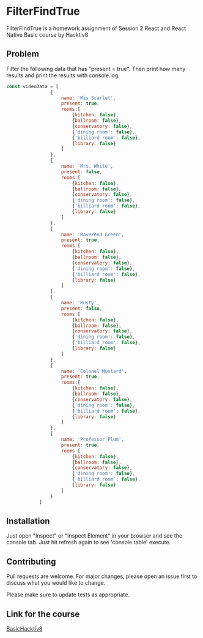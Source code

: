 # FilterFindTrue
FilterFindTrue is a homework assignment of Session 2 React and React Native Basic course by Hacktiv8

## Problem
Filter the following data that has "present = true". Then print how many results and print the results with console.log.
```javascript
const videoData = [
                {
                    name: 'Mis Scarlet',
                    present: true,
                    rooms:[
                        {kitchen: false},
                        {ballroom: false},
                        {conservatory: false},
                        {'dining room': false},
                        {'billiard room': false},
                        {library: false}
                    ]
                },
                {
                    name: 'Mrs. White',
                    present: false,
                    rooms:[
                        {kitchen: false},
                        {ballroom: false},
                        {conservatory: false},
                        {'dining room': false},
                        {'billiard room': false},
                        {library: false}
                    ] 
                },
                {
                    name: 'Raverend Green',
                    present: true,
                    rooms:[
                        {kitchen: false},
                        {ballroom: false},
                        {conservatory: false},
                        {'dining room': false},
                        {'billiard room': false},
                        {library: false}
                    ]
                },
                {
                    name: 'Rusty',
                    present: false,
                    rooms:[
                        {kitchen: false},
                        {ballroom: false},
                        {conservatory: false},
                        {'dining room': false},
                        {'billiard room': false},
                        {library: false}
                    ]
                },
                {
                    name: 'Colonel Mustard',
                    present: true,
                    rooms:[
                        {kitchen: false},
                        {ballroom: false},
                        {conservatory: false},
                        {'dining room': false},
                        {'billiard room': false},
                        {library: false}
                    ]
                },
                {
                    name: 'Professor Plum',
                    present: true,
                    rooms:[
                        {kitchen: false},
                        {ballroom: false},
                        {conservatory: false},
                        {'dining room': false},
                        {'billiard room': false},
                        {library: false}
                    ]
                }
            ]
```

## Installation
Just open "Inspect" or "Inspect Element" in your browser and see the console tab.
Just hit refresh again to see 'console.table' execute.

## Contributing
Pull requests are welcome. For major changes, please open an issue first to discuss what you would like to change.

Please make sure to update tests as appropriate.

## Link for the course
[BasicHacktiv8](https://hacktiv8.com/react/basic/jakarta/)
